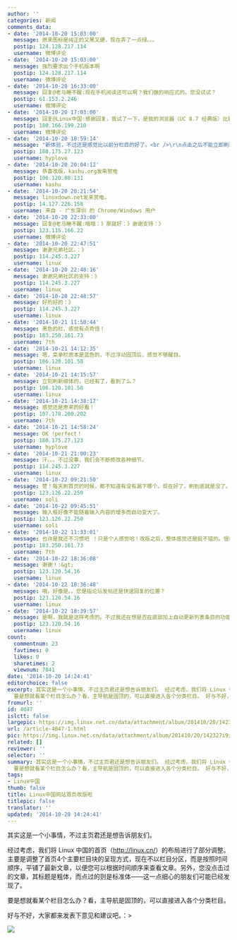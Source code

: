 ```yaml
---
author: ''
categories: 新闻
comments_data:
- date: '2014-10-20 15:03:00'
  message: 原来图标是纯正的又黑又硬，现在弄了一点绿。。。
  postip: 124.128.217.114
  username: 微博评论
- date: '2014-10-20 15:03:00'
  message: 强烈要求出个手机版本啊
  postip: 124.128.217.114
  username: 微博评论
- date: '2014-10-20 16:33:00'
  message: 回复@老马睡不醒:现在手机阅读还可以啊？我们做的响应式的。您没试试？
  postip: 61.153.2.246
  username: 微博评论
- date: '2014-10-20 17:03:00'
  message: 回复@Linux中国:感谢回复，我试了一下，是我的浏览器（UC 8.7 经典版）比较奇葩的缘故，而且为了节省流量，关闭的图片以及缩放模式改成了“适应屏幕”模式，所以显示效果不佳。
  postip: 180.166.199.210
  username: 微博评论
- date: '2014-10-20 18:59:14'
  message: "新体验，不过还是感觉比以前分栏目的好了。<br />\r\n点击之后不能立即刷新问细体，希望这个可以加强下，只要点击一下打开过了，就局部刷新下。。"
  postip: 180.175.27.123
  username: hyplove
- date: '2014-10-20 20:04:12'
  message: 恭喜改版，kashu.org发来贺电
  postip: 106.120.88.131
  username: kashu
- date: '2014-10-20 20:21:54'
  message: linuxdown.net发来贺电。
  postip: 14.127.226.158
  username: 来自 - 广东深圳 的 Chrome/Windows 用户
- date: '2014-10-20 22:33:00'
  message: 回复@老马睡不醒:哦哦：》那就好：》谢谢支持：》
  postip: 123.115.166.22
  username: 微博评论
- date: '2014-10-20 22:47:51'
  message: 谢谢兄弟社区。：》
  postip: 114.245.3.227
  username: linux
- date: '2014-10-20 22:48:16'
  message: 谢谢兄弟社区的支持：》
  postip: 114.245.3.227
  username: linux
- date: '2014-10-20 22:48:57'
  message: 好的好的：》
  postip: 114.245.3.227
  username: linux
- date: '2014-10-21 11:50:44'
  message: 黑色的栏，感觉有点奇怪！
  postip: 183.250.161.73
  username: 7th
- date: '2014-10-21 14:12:35'
  message: 嗯，菜单栏原本是蓝色的，不过浮动固顶后，感觉不够醒目。
  postip: 106.120.101.58
  username: linux
- date: '2014-10-21 14:15:57'
  message: 立刻刷新细体的，已经有了，看到了么？
  postip: 106.120.101.58
  username: linux
- date: '2014-10-21 14:38:17'
  message: 感觉还是原来的好看！
  postip: 107.178.200.202
  username: 7th
- date: '2014-10-21 14:58:24'
  message: OK !perfect！
  postip: 180.175.27.123
  username: hyplove
- date: '2014-10-21 21:00:23'
  message: 汗。。。不过没事，我们会不断修改各种细节。
  postip: 114.245.3.227
  username: linux
- date: '2014-10-22 09:21:50'
  message: 赞！每天刷首页的时候，都不知道有没有漏下哪个。现在好了，刷到底就是没了。
  postip: 123.126.22.250
  username: soli
- date: '2014-10-22 09:45:51'
  message: 输入框好像不能随着输入内容的增多而自动变大了。
  postip: 123.126.22.250
  username: soli
- date: '2014-10-22 11:33:01'
  message: 也许是我还不习惯吧 ！只是个人感觉哈！改版之后，整体感觉还是挺不错的。很给力。赞一个。。。
  postip: 183.250.161.73
  username: 7th
- date: '2014-10-22 18:36:08'
  message: 谢谢！:&gt;
  postip: 123.120.54.16
  username: linux
- date: '2014-10-22 18:36:48'
  message: 哦。好像是。。您是指论坛发帖还是快速回复的位置？
  postip: 123.120.54.16
  username: linux
- date: '2014-10-22 18:39:57'
  message: 是啊，我就是这样考虑的。不过我还在想是否在底部加上自动更新列表条目的功能。。感觉利弊皆有。
  postip: 123.120.54.16
  username: linux
count:
  commentnum: 23
  favtimes: 0
  likes: 0
  sharetimes: 2
  viewnum: 7841
date: '2014-10-20 14:24:41'
editorchoice: false
excerpt: 其实这是一个小事情，不过主页君还是想告诉朋友们。 经过考虑，我们将 Linux 中国的首页（http://linux.cn/）的布局进行了部分调整。主要是调整了首页4个主要栏目块的呈现方式，现在不以栏目分区，而是按照时间顺序，平铺了最新文章，以便您可以根据时间顺序来查看文章。另外，您没点击过的文章，其标题是粗体，而点过的则是标准体这一点细心的朋友们可能已经发现了。
  要是想就看某个栏目怎么办？看，主导航是固顶的，可以直接进入各个分类栏目。 好与不好，大家都来发表下意见和建议吧。：
fromurl: ''
id: 4047
islctt: false
largepic: https://img.linux.net.cn/data/attachment/album/201410/20/142327i9iunzaoxuvkoikm.gif
url: /article-4047-1.html
pic: https://img.linux.net.cn/data/attachment/album/201410/20/142327i9iunzaoxuvkoikm.gif.thumb.jpg
related: []
reviewer: ''
selector: ''
summary: 其实这是一个小事情，不过主页君还是想告诉朋友们。 经过考虑，我们将 Linux 中国的首页（http://linux.cn/）的布局进行了部分调整。主要是调整了首页4个主要栏目块的呈现方式，现在不以栏目分区，而是按照时间顺序，平铺了最新文章，以便您可以根据时间顺序来查看文章。另外，您没点击过的文章，其标题是粗体，而点过的则是标准体这一点细心的朋友们可能已经发现了。
  要是想就看某个栏目怎么办？看，主导航是固顶的，可以直接进入各个分类栏目。 好与不好，大家都来发表下意见和建议吧。：
tags:
- Linux中国
thumb: false
title: Linux中国网站首页改版啦
titlepic: false
translator: ''
updated: '2014-10-20 14:24:41'
---
```


其实这是一个小事情，不过主页君还是想告诉朋友们。


经过考虑，我们将 Linux 中国的首页（<http://linux.cn/>）的布局进行了部分调整。主要是调整了首页4个主要栏目块的呈现方式，现在不以栏目分区，而是按照时间顺序，平铺了最新文章，以便您可以根据时间顺序来查看文章。另外，您没点击过的文章，其标题是粗体，而点过的则是标准体——这一点细心的朋友们可能已经发现了。


要是想就看某个栏目怎么办？看，主导航是固顶的，可以直接进入各个分类栏目。


好与不好，大家都来发表下意见和建议吧。：>


![](/data/attachment/album/201410/20/142327i9iunzaoxuvkoikm.gif)